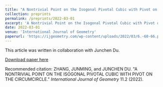 ```yaml
---
title: "A Nontrivial Point on the Isogonal Pivotal Cubic with Pivot on the Circumcircle"
collection: preprints
permalink: /preprints/2022-03-01
excerpt: 'A Nontrivial Point on the Isogonal Pivotal Cubic with Pivot on the Circumcircle'
date: 2022-03-01
venue: 'International Journal of Geometry'
paperurl: 'https://ijgeometry.com/wp-content/uploads/2022/03/6.-60-66.pdf'
---
```

This article was written in collaboration with Junchen Du.

[Download paper here](https://ijgeometry.com/wp-content/uploads/2022/03/6.-60-66.pdf)

Recommended citation: ZHANG, JUNMING, and JUNCHEN DU. "A NONTRIVIAL POINT ON THE ISOGONAL PIVOTAL CUBIC WITH PIVOT ON THE CIRCUMCIRCLE." *International Journal of Geometry* 11.2 (2022).